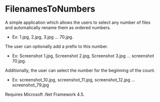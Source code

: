# FilenamesToNumbers
A simple application which allows the users to select any number of files and automatically rename them as ordered numbers.
- Ex: 1.jpg, 2.jpg, 3.jpg ... 70.jpg.

The user can optionally add a prefix to this number.
- Ex: Screenshot 1.jpg, Screenshot 2.jpg, Screenshot 3.jpg ... screenshot 70.jpg.

Additionally, the user can select the number for the beginning of the count.
- Ex: screenshot_10.jpg, screenshot_11.jpg, screenshot_12.jpg ... screenshot_79.jpg

Requires Microsoft .Net Framework 4.5.
